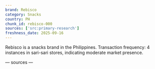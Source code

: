 ```yaml
---
brand: Rebisco
category: Snacks
country: PH
chunk_id: rebisco-000
sources: ['src:primary-research']
freshness_date: 2025-09-16
---
```


Rebisco is a snacks brand in the Philippines. Transaction frequency: 4 instances in sari-sari stores, indicating moderate market presence.

— sources —
